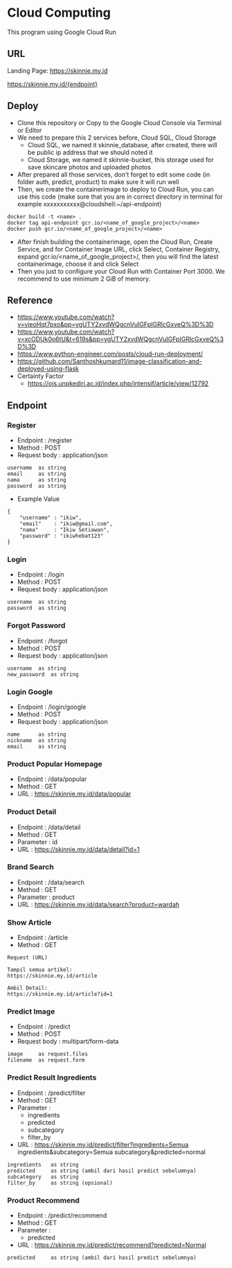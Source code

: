 # Cloud Computing
This program using Google Cloud Run

## URL
Landing Page: https://skinnie.my.id

https://skinnie.my.id/{endpoint}

## Deploy

* Clone this repository or Copy to the Google Cloud Console via Terminal or Editor
* We need to prepare this 2 services before, Cloud SQL, Cloud Storage
  * Cloud SQL, we named it skinnie_database, after created, there will be public ip address that we should noted it
  * Cloud Storage, we named it skinnie-bucket, this storage used for save skincare photos and uploaded photos
* After prepared all those services, don't forget to edit some code (in folder auth, predict, product) to make sure it will run well
* Then, we create the containerimage to deploy to Cloud Run, you can use this code (make sure that you are in correct directory in terminal for example xxxxxxxxxxx@cloudshell:~/api-endpoint)

```
docker build -t <name> .
docker tag api-endpoint gcr.io/<name_of_google_project>/<name>
docker push gcr.io/<name_of_google_project>/<name>
```

* After finish building the containerimage, open the Cloud Run, Create Service, and for Container Image URL, click Select, Container Registry, expand gcr.io/<name_of_google_project>/<name>, then you will find the latest containerimage, choose it and click Select
* Then you just to configure your Cloud Run with Container Port 3000. We recommend to use minimum 2 GiB of memory.

## Reference

* https://www.youtube.com/watch?v=vieoHqt7pxo&pp=ygUTY2xvdWQgcnVuIGFpIGRlcGxveQ%3D%3D
* https://www.youtube.com/watch?v=xcODUk0o6tU&t=619s&pp=ygUTY2xvdWQgcnVuIGFpIGRlcGxveQ%3D%3D
* https://www.python-engineer.com/posts/cloud-run-deployment/
* https://github.com/Santhoshkumard11/image-classification-and-deployed-using-flask
* Certainty Factor
  * https://ojs.unpkediri.ac.id/index.php/intensif/article/view/12792
 
## Endpoint
### Register

* Endpoint  : /register
* Method    : POST
* Request body : application/json

```
username  as string
email     as string
nama      as string
password  as string
```
* Example Value
 
```
{
    "username" : "ikiw",
    "email"    : "ikiw@gmail.com",
    "nama"     : "Ikiw Setiawan",
    "password" : "ikiwhebat123"
}
```

### Login

* Endpoint  : /login
* Method    : POST
* Request body : application/json

```
username  as string
password  as string
```

### Forgot Password

* Endpoint  : /forgot
* Method    : POST
* Request body : application/json

```
username  as string
new_password  as string
```

### Login Google

* Endpoint  : /login/google
* Method    : POST
* Request body : application/json

```
name      as string
nickname  as string
email     as string
```

### Product Popular Homepage

* Endpoint  : /data/popular
* Method    : GET
* URL       : https://skinnie.my.id/data/popular

### Product Detail

* Endpoint    : /data/detail
* Method      : GET
* Parameter   : id
* URL         : https://skinnie.my.id/data/detail?id=1

### Brand Search

* Endpoint  : /data/search
* Method    : GET
* Parameter : product
* URL       : https://skinnie.my.id/data/search?product=wardah

### Show Article

* Endpoint  : /article
* Method    : GET

```
Request (URL)

Tampil semua artikel:
https://skinnie.my.id/article

Ambil Detail:
https://skinnie.my.id/article?id=1
```

### Predict Image

* Endpoint  : /predict
* Method    : POST
* Request body : multipart/form-data

```
image     as request.files
filename  as request.form
```

### Predict Result Ingredients

* Endpoint  : /predict/filter
* Method    : GET
* Parameter :
  * ingredients
  * predicted
  * subcategory
  * filter_by
* URL       : https://skinnie.my.id/predict/filter?ingredients=Semua ingredients&subcategory=Semua subcategory&predicted=normal

```
ingredients   as string
predicted     as string (ambil dari hasil predict sebelumnya)
subcategory   as string
filter_by     as string (opsional)
```

### Product Recommend

* Endpoint  : /predict/recommend
* Method    : GET
* Parameter :
  * predicted
* URL       : https://skinnie.my.id/predict/recommend?predicted=Normal

```
predicted     as string (ambil dari hasil predict sebelumnya)
```
